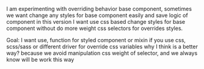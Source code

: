 I am experimenting with overriding behavior base component, sometimes we want change any styles for base component easily and save logic of component in this version I want use css based change styles for base component without do more weight css selectors for overrides styles.

Goal: I want use, function for styled component or mixin if you use css, scss/sass or different driver for override css variables why I think is a better way? because we avoid manipulation css weight of selector, and we always know will be work this way
